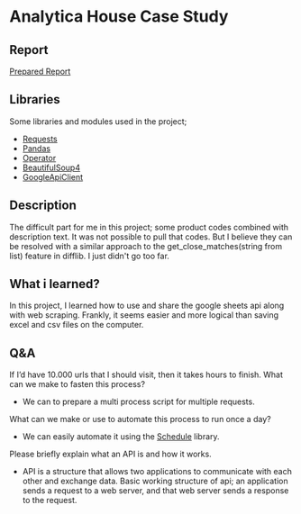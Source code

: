 # Analytica House Case Study
## Report
[Prepared Report](https://docs.google.com/spreadsheets/d/1QCjQzRVgPFkR9UeA75eC08r6V4w0696o0bp4HIcRe4A/edit#gid=0)

## Libraries
Some libraries and modules used in the project;

* [Requests](https://github.com/psf/requests)
* [Pandas](https://github.com/pandas-dev/pandas)
* [Operator](https://github.com/python/cpython/blob/3.10/Lib/operator.py)
* [BeautifulSoup4](https://www.crummy.com/software/BeautifulSoup/bs4/doc/)
* [GoogleApiClient](https://github.com/googleapis/google-api-python-client/)

## Description
The difficult part for me in this project; some product codes combined with description text. It was not possible to pull that codes. But I believe they can be resolved with a similar approach to the get_close_matches(string from list) feature in difflib. I just didn't go too far.

## What i learned?
In this project, I learned how to use and share the google sheets api along with web scraping. Frankly, it seems easier and more logical than saving excel and csv files on the computer.

## Q&A
If I’d have 10.000 urls that I should visit, then it takes hours to finish. What can we make to fasten this process?
* We can to prepare a multi process script for multiple requests.

What can we make or use to automate this process to run once a day?
* We can easily automate it using the [Schedule](https://github.com/dbader/schedule) library.

Please briefly explain what an API is and how it works.
* API is a structure that allows two applications to communicate with each other and exchange data. Basic working structure of api; an application sends a request to a web server, and that web server sends a response to the request.